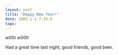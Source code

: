 ```yaml
---
layout: post
title: "Happy New Year!"
date: 2003-1-1 7:33:0
tags: 
---
```


w00t w00t!





Had a great time last night, good friends, good beer.




